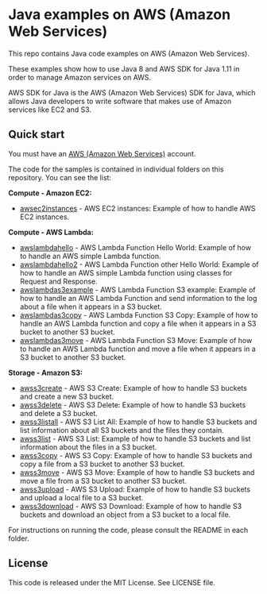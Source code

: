 # Java examples on AWS (Amazon Web Services)

This repo contains Java code examples on AWS (Amazon Web Services).

These examples show how to use Java 8 and AWS SDK for Java 1.11 in order to manage Amazon services on AWS.

AWS SDK for Java is the AWS (Amazon Web Services) SDK for Java, which allows Java developers to write software that makes use of Amazon services like EC2 and S3.

## Quick start

You must have an [AWS (Amazon Web Services)](http://aws.amazon.com/) account.

The code for the samples is contained in individual folders on this repository. You can see the list:

**Compute - Amazon EC2:**

* [awsec2instances](/awsec2instances) - AWS EC2 instances: Example of how to handle AWS EC2 instances.

**Compute - AWS Lambda:**

* [awslambdahello](/awslambdahello) - AWS Lambda Function Hello World: Example of how to handle an AWS simple Lambda function.
* [awslambdahello2](/awslambdahello2) - AWS Lambda Function other Hello World: Example of how to handle an AWS simple Lambda function using classes for Request and Response.
* [awslambdas3example](/awslambdas3example) - AWS Lambda Function S3 example: Example of how to handle an AWS Lambda Function and send information to the log about a file when it appears in a S3 bucket.
* [awslambdas3copy](/awslambdas3copy) - AWS Lambda Function S3 Copy: Example of how to handle an AWS Lambda function and copy a file when it appears in a S3 bucket to another S3 bucket.
* [awslambdas3move](/awslambdas3move) - AWS Lambda Function S3 Move: Example of how to handle an AWS Lambda function and move a file when it appears in a S3 bucket to another S3 bucket.

**Storage - Amazon S3:**

* [awss3create](/awss3create) - AWS S3 Create: Example of how to handle S3 buckets and create a new S3 bucket.
* [awss3delete](/awss3delete) - AWS S3 Delete: Example of how to handle S3 buckets and delete a S3 bucket.
* [awss3listall](/awss3listall) - AWS S3 List All: Example of how to handle S3 buckets and list information about all S3 buckets and the files they contain.
* [awss3list](/awss3list) - AWS S3 List: Example of how to handle S3 buckets and list information about the files in a S3 bucket.
* [awss3copy](/awss3copy) - AWS S3 Copy: Example of how to handle S3 buckets and copy a file from a S3 bucket to another S3 bucket.
* [awss3move](/awss3move) - AWS S3 Move: Example of how to handle S3 buckets and move a file from a S3 bucket to another S3 bucket.
* [awss3upload](/awss3upload) - AWS S3 Upload: Example of how to handle S3 buckets and upload a local file to a S3 bucket.
* [awss3download](/awss3download) - AWS S3 Download: Example of how to handle S3 buckets and download an object from a S3 bucket to a local file.

For instructions on running the code, please consult the README in each folder.

## License

This code is released under the MIT License. See LICENSE file.